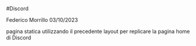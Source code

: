 #Discord

Federico Morrillo 03/10/2023

pagina statica utilizzando il precedente layout per replicare la pagina home di Discord